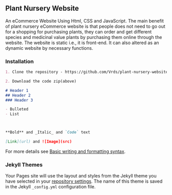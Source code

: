 ## Plant Nursery Website

An eCommerce Website Using Html, CSS and JavaScript. The main benefit of plant nursery eCommerce website is that people does not need to go out for a shopping for purchasing plants, they can order and get different species and medicinal value plants by purchasing them online through the website. The website is static i.e., it is front-end. It can also altered as an dynamic website by necessary functions.

### Installation


```markdown
1. Clone the repository - https://github.com/Vrds/plant-nursery-website.git

2. Download the code zip(above)

# Header 1
## Header 2
### Header 3

- Bulleted
- List



**Bold** and _Italic_ and `Code` text

[Link](url) and ![Image](src)
```

For more details see [Basic writing and formatting syntax](https://docs.github.com/en/github/writing-on-github/getting-started-with-writing-and-formatting-on-github/basic-writing-and-formatting-syntax).

### Jekyll Themes

Your Pages site will use the layout and styles from the Jekyll theme you have selected in your [repository settings](https://github.com/Vrds/plant-nursery-website/settings/pages). The name of this theme is saved in the Jekyll `_config.yml` configuration file.


